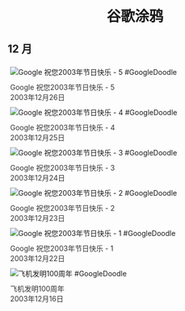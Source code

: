 
<h1 align="center"> 谷歌涂鸦 </h1>




## 12 月

<div class="image">


<img src="" alt="Google 祝您2003年节日快乐 - 5 #GoogleDoodle" style="margin: 5px"/>
<div class="info" style="font-size: 14px; color:#333333; margin:5px"><div class="title">Google 祝您2003年节日快乐 - 5</div><div class="date">2003年12月26日</div></div>

<img src="" alt="Google 祝您2003年节日快乐 - 4 #GoogleDoodle" style="margin: 5px"/>
<div class="info" style="font-size: 14px; color:#333333; margin:5px"><div class="title">Google 祝您2003年节日快乐 - 4</div><div class="date">2003年12月25日</div></div>

<img src="" alt="Google 祝您2003年节日快乐 - 3 #GoogleDoodle" style="margin: 5px"/>
<div class="info" style="font-size: 14px; color:#333333; margin:5px"><div class="title">Google 祝您2003年节日快乐 - 3</div><div class="date">2003年12月24日</div></div>

<img src="" alt="Google 祝您2003年节日快乐 - 2 #GoogleDoodle" style="margin: 5px"/>
<div class="info" style="font-size: 14px; color:#333333; margin:5px"><div class="title">Google 祝您2003年节日快乐 - 2</div><div class="date">2003年12月23日</div></div>

<img src="" alt="Google 祝您2003年节日快乐 - 1 #GoogleDoodle" style="margin: 5px"/>
<div class="info" style="font-size: 14px; color:#333333; margin:5px"><div class="title">Google 祝您2003年节日快乐 - 1</div><div class="date">2003年12月22日</div></div>

<img src="" alt="飞机发明100周年 #GoogleDoodle" style="margin: 5px"/>
<div class="info" style="font-size: 14px; color:#333333; margin:5px"><div class="title">飞机发明100周年</div><div class="date">2003年12月16日</div></div>

</div>








